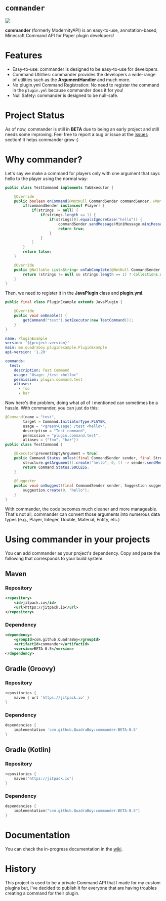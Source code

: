 # ```commander```  
[![](https://jitpack.io/v/QuadraBoy/commander.svg)](https://jitpack.io/#QuadraBoy/commander)

**commander** (formerly ModernityAPI) is an easy-to-use, annotation-based, Minecraft Command API for Paper plugin developers!

# Features

- Easy-to-use: commander is designed to be easy-to-use for developers.
- Command Utilities: commander provides the developers a wide-range of utilities such as the **ArgumentHandler** and much more.
- No plugin.yml Command Registration: No need to register the command in the ```plugin.yml``` because commander does it for you!
- Null Safety: commander is designed to be null-safe.

# Project Status
As of now, commander is still in **BETA** due to being an early project and still needs some improving. Feel free to report a bug or issue at the [issues](https://github.com/QuadraBoy/commander/issues) section! It helps commander grow :)

# Why commander?
Let's say we make a command for players only with one argument that says hello to the player using the normal way:

```java
public class TestCommand implements TabExecutor {

    @Override
    public boolean onCommand(@NotNull CommandSender commandSender, @NotNull Command command, @NotNull String s, @NotNull String[] strings) {
        if(commandSender instanceof Player) {
            if(strings != null) {
                if(strings.length == 1) {
                    if(strings[0].equalsIgnoreCase("hello")) {
                        commandSender.sendMessage(MiniMessage.miniMessage().deserialize("<rainbow>Hello World!"));
                        return true;
                    } 
                }
            }
        } 
        return false;
    }

    @Override
    public @Nullable List<String> onTabComplete(@NotNull CommandSender commandSender, @NotNull Command command, @NotNull String s, @NotNull String[] strings) {
        return (strings != null && strings.length == 1) ? Collections.singletonList("hello") : Collections.emptyList();
    }
}
```
Then, we need to register it in the **JavaPlugin** class and **plugin.yml**.

```java
public final class PluginExample extends JavaPlugin {

    @Override
    public void onEnable() {
        getCommand("test").setExecutor(new TestCommand());
    }
}
```

```yaml
name: PluginExample
version: '${project.version}'
main: me.quadraboy.pluginexample.PluginExample
api-version: '1.20'

commands:
  test:
    description: Test Command
    usage: "Usage: /test <hello>"
    permission: plugin.command.test
    aliases:
      - foo
      - bar
```

Now here's the problem, doing what all of I mentioned can sometimes be a hassle. With commander, you can just do this:

```java
@Command(name = "test",
        target = Command.InitiatorType.PLAYER,
        usage = "<green>Usage: /test <hello>",
        description = "Test command",
        permission = "plugin.command.test",
        aliases = {"foo", "bar"})
public class TestCommand {

    @Executor(preventEmptyArgument = true)
    public Command.Status onTest(final CommandSender sender, final Structure structure) {
        structure.getArgument().create("hello", 0, () -> sender.sendMessage(MiniMessage.miniMessage().deserialize("<rainbow>Hello World!")));
        return Command.Status.SUCCESS;
    }
    
    @Suggester
    public void onSuggest(final CommandSender sender, Suggestion suggestion) {
        suggestion.create(0, "hello");
    }
}
```

With commander, the code becomes much cleaner and more manageable. That's not all, commander can convert those arguments into numerous data types (e.g., Player, Integer, Double, Material, Entity, etc.)

# Using commander in your projects
You can add commander as your project's dependency. Copy and paste the following that corresponds to your build system.

## Maven

### Repository
```xml
<repository>
    <id>jitpack.io</id>
    <url>https://jitpack.io</url>
</repository>
```

### Dependency
```xml
<dependency>
    <groupId>com.github.QuadraBoy</groupId>
    <artifactId>commander</artifactId>
    <version>BETA-0.5</version>
</dependency>
```

## Gradle (Groovy)

### Repository
```groovy
repositories {
    maven { url 'https://jitpack.io' }
}
```

### Dependency
```groovy
dependencies {
    implementation 'com.github.QuadraBoy:commander:BETA-0.5'
}
```

## Gradle (Kotlin)

### Repository
```kts
repositories {
    maven("https://jitpack.io")
}
```

### Dependency
```kts
dependencies {
    implementation("com.github.QuadraBoy:commander:BETA-0.5")
}
```

# Documentation

You can check the in-progress documentation in the [wiki](https://github.com/QuadraBoy/commander/wiki).

# History

This project is used to be a private Command API that I made for my custom plugins but, I've decided to publish it for everyone that are having troubles creating a command for their plugin.